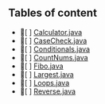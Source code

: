 ## Tables of content
- 📄[ ] [Calculator.java](./Calculator.java)
- 📄[ ] [CaseCheck.java](./CaseCheck.java)
- 📄[ ] [Conditionals.java](./Conditionals.java)
- 📄[ ] [CountNums.java](./CountNums.java)
- 📄[ ] [Fibo.java](./Fibo.java)
- 📄[ ] [Largest.java](./Largest.java)
- 📄[ ] [Loops.java](./Loops.java)
- 📄[ ] [Reverse.java](./Reverse.java)
